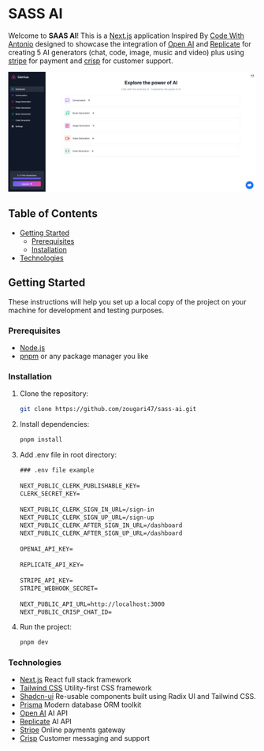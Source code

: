 # SASS AI

Welcome to **SAAS AI**! This is a [Next.js](https://nextjs.org/) application Inspired By [Code With Antonio](https://www.youtube.com/@codewithantonio) designed to showcase the integration of [Open AI](https://openai.com/) and [Replicate](https://replicate.com/) for creating 5 AI generators (chat, code, image, music and video) plus using [stripe](https://stripe.com/) for payment and [crisp](https://crisp.chat/en/) for customer support.

![App Screenshot](/public/screenshot.png)

## Table of Contents

- [Getting Started](#getting-started)
  - [Prerequisites](#prerequisites)
  - [Installation](#installation)
- [Technologies](#technologies)

## Getting Started

These instructions will help you set up a local copy of the project on your machine for development and testing purposes.

### Prerequisites

- [Node.js](https://nodejs.org/)
- [pnpm](https://pnpm.io/) or any package manager you like

### Installation

1. Clone the repository:

   ```bash
   git clone https://github.com/zougari47/sass-ai.git
   ```

2. Install dependencies:

   ```bash
   pnpm install
   ```

3. Add .env file in root directory:

   ```plaintext
   ### .env file example

   NEXT_PUBLIC_CLERK_PUBLISHABLE_KEY=
   CLERK_SECRET_KEY=

   NEXT_PUBLIC_CLERK_SIGN_IN_URL=/sign-in
   NEXT_PUBLIC_CLERK_SIGN_UP_URL=/sign-up
   NEXT_PUBLIC_CLERK_AFTER_SIGN_IN_URL=/dashboard
   NEXT_PUBLIC_CLERK_AFTER_SIGN_UP_URL=/dashboard

   OPENAI_API_KEY=

   REPLICATE_API_KEY=

   STRIPE_API_KEY=
   STRIPE_WEBHOOK_SECRET=

   NEXT_PUBLIC_API_URL=http://localhost:3000
   NEXT_PUBLIC_CRISP_CHAT_ID=
   ```

4. Run the project:
   ```bash
   pnpm dev
   ```

### Technologies

<!-- write front on every technologies it description -->

- [Next.js](https://nextjs.org/) React full stack framework
- [Tailwind CSS](https://tailwindcss.com/) Utility-first CSS framework
- [Shadcn-ui](https://ui.shadcn.com/) Re-usable components built using Radix UI and Tailwind CSS.
- [Prisma](https://www.prisma.io/) Modern database ORM toolkit
- [Open AI](https://openai.com/) AI API
- [Replicate](https://replicate.com/) AI API
- [Stripe](https://stripe.com/) Online payments gateway
- [Crisp](https://crisp.chat/en/) Customer messaging and support
